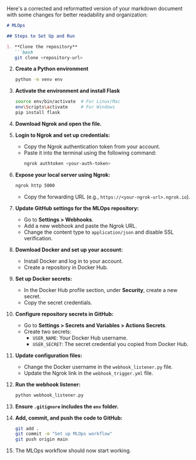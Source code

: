 Here's a corrected and reformatted version of your markdown document with some changes for better readability and organization:

```markdown
# MLOps

## Steps to Set Up and Run

1. **Clone the repository**  
   ```bash
   git clone <repository-url>
   ```

2. **Create a Python environment**  
   ```bash
   python -m venv env
   ```

3. **Activate the environment and install Flask**  
   ```bash
   source env/bin/activate  # For Linux/Mac
   env\Scripts\activate     # For Windows
   pip install flask
   ```

4. **Download Ngrok and open the file.**

5. **Login to Ngrok and set up credentials:**  
   - Copy the Ngrok authentication token from your account.
   - Paste it into the terminal using the following command:  
     ```bash
     ngrok authtoken <your-auth-token>
     ```

6. **Expose your local server using Ngrok:**  
   ```bash
   ngrok http 5000
   ```  
   - Copy the forwarding URL (e.g., `https://<your-ngrok-url>.ngrok.io`).

7. **Update GitHub settings for the MLOps repository:**  
   - Go to **Settings > Webhooks**.
   - Add a new webhook and paste the Ngrok URL.  
   - Change the content type to `application/json` and disable SSL verification.

8. **Download Docker and set up your account:**  
   - Install Docker and log in to your account.  
   - Create a repository in Docker Hub.

9. **Set up Docker secrets:**  
   - In the Docker Hub profile section, under **Security**, create a new secret.  
   - Copy the secret credentials.

10. **Configure repository secrets in GitHub:**  
    - Go to **Settings > Secrets and Variables > Actions Secrets**.  
    - Create two secrets:  
      - `USER_NAME`: Your Docker Hub username.  
      - `USER_SECRET`: The secret credential you copied from Docker Hub.

11. **Update configuration files:**  
    - Change the Docker username in the `webhook_listener.py` file.  
    - Update the Ngrok link in the `webhook_trigger.yml` file.

12. **Run the webhook listener:**  
    ```bash
    python webhook_listener.py
    ```

13. **Ensure `.gitignore` includes the `env` folder.**

14. **Add, commit, and push the code to GitHub:**  
    ```bash
    git add .
    git commit -m "Set up MLOps workflow"
    git push origin main
    ```

15. The MLOps workflow should now start working.


